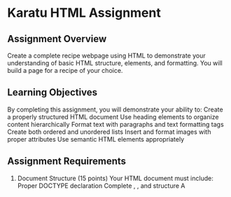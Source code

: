 # Karatu HTML Assignment


## Assignment Overview
Create a complete recipe webpage using HTML to demonstrate your understanding of basic HTML structure, elements, and formatting. You will build a page for a recipe of your choice.

## Learning Objectives
By completing this assignment, you will demonstrate your ability to:
Create a properly structured HTML document
Use heading elements to organize content hierarchically
Format text with paragraphs and text formatting tags
Create both ordered and unordered lists
Insert and format images with proper attributes
Use semantic HTML elements appropriately

## Assignment Requirements
1. Document Structure (15 points)
Your HTML document must include:
Proper DOCTYPE declaration
Complete <html>, <head>, and <body> structure
A <title> element in the head section
At least one meta tag (charset or viewport)
2. Page Content (60 points)
Your recipe page must contain the following sections:
Header Section (10 points)
Main heading (<h1>) with the recipe name
A brief description paragraph about the dish
Recipe Details Section (15 points)
Subheading (<h2>) for "Recipe Information" or similar
Preparation time (use appropriate text formatting)
Cooking time (use appropriate text formatting)
Number of servings
Difficulty level (Beginner, Intermediate, Advanced)
Ingredients Section (15 points)
Subheading (<h2>) for "Ingredients"
Unordered list (<ul>) of all ingredients with measurements
At least 6 ingredients listed
Instructions Section (15 points)
Subheading (<h2>) for "Instructions"
Ordered list (<ol>) with step-by-step cooking directions
At least 5 numbered steps
Use descriptive, clear instructions
Additional Information (5 points)
A "Tips" or "Notes" section with helpful cooking advice
This can be a paragraph or short list
3. Images (15 points)
Include at least one image:
Photo of the finished dish, ingredient, or cooking step
Proper src attribute pointing to image file
Descriptive alt attribute for accessibility
width or height attribute to control size
4. Text Formatting (10 points)
Use at least 3 of the following text formatting elements appropriately:
<strong> or <b> for important text
<em> or <i> for emphasis
<u> for underlined text
<mark> for highlighted text
Technical Requirements
File must be saved as recipe.html
All HTML must be valid (no unclosed tags, proper nesting)
Use proper indentation for readability
Include comments to explain major sections
Test your page in a web browser before submission
Submission Guidelines
Submit your recipe.html file
Include any image files used in your recipe page
Ensure all files are in the same folder so images display correctly
Sample Recipe Structure
My Favorite Chocolate Chip Cookies

## About this recipe paragraph...

Recipe Information:
- Prep time: 15 minutes
- Cook time: 12 minutes  
- Servings: 24 cookies
- Difficulty: Beginner

Ingredients:
• 2 cups all-purpose flour
• 1 cup butter, softened
• 3/4 cup brown sugar
• [etc...]

## Instructions:
1. Preheat oven to 375°F
2. Mix flour and baking soda in bowl
3. Cream butter and sugars
4. [etc...]

## Grading Rubric
Criteria
Excellent (A)
Good (B)
Satisfactory (C)
Needs Work (D/F)


## Document Structure
Perfect HTML5 structure with all required elements
Minor structural issues
Basic structure present
Major structural problems
Content Organization
All required sections present and well-organized
Most sections present with good organization
Required sections present but basic organization
Missing sections or poor organization
Lists Usage
Perfect use of ordered/unordered lists
Good use of lists with minor issues
Lists used but not optimal
Incorrect or missing list usage
Images
Images properly implemented with all attributes
Images present with most attributes
Images present but missing some attributes
Images missing or improperly implemented
HTML Validity
No HTML errors, perfect syntax
1-2 minor HTML errors
3-4 HTML errors
Multiple HTML errors affecting functionality

## Bonus Opportunities (+5 points each)
Add a link to the source of your recipe
Include a "Nutrition Facts" section
Add a second image (ingredient photo or step illustration)
Use additional semantic HTML elements (like <section> or <article>)

## Due Date
15/08/2025

## Resources
W3Schools HTML Tutorial: https://www.w3schools.com/html/
MDN HTML Reference: https://developer.mozilla.org/en-US/docs/Web/HTML
HTML Validator: https://validator.w3.org/
Good luck and have fun creating your recipe page!
